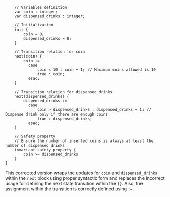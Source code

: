 ```module main {
    // Variables definition
    var coin : integer;
    var dispensed_drinks : integer;

    // Initialization
    init {
        coin = 0;
        dispensed_drinks = 0;
    }

    // Transition relation for coin
    next(coin) {
        coin := 
          case
              coin < 10 : coin + 1; // Maximum coins allowed is 10
              true : coin;
          esac;
    }

    // Transition relation for dispensed_drinks
    next(dispensed_drinks) {
        dispensed_drinks := 
          case
              coin > dispensed_drinks : dispensed_drinks + 1; // Dispense drink only if there are enough coins
              true : dispensed_drinks;
          esac;
    }

    // Safety property
    // Ensure the number of inserted coins is always at least the number of dispensed drinks
    invariant safety_property {
        coin >= dispensed_drinks
    }
}
```
This corrected version wraps the updates for `coin` and `dispensed_drinks` within the `next` block using proper syntactic form and replaces the incorrect usage for defining the next state transition within the `{}`. Also, the assignment within the transition is correctly defined using `:=`.